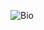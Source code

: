 ![Bio](https://github.com/Spacesters/Spacesters/blob/main/Card.png)
<br />

<img href="https://myviewcounts.rayhanadev.repl.co/viewcount/idk.png">
